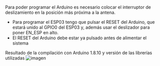 Para poder programar el Arduino es necesario colocar el interruptor de deslizamiento en la posición más próxima a la antena.
- Para programar el ESP03 tengo que pulsar el RESET del Arduino, que estará unido al GPIO0 del ESP03 y, además usar el deslizador para poner EN_ESP en alto. 
- El RESET del Arduino debe estar ya pulsado antes de alimentar el sistema

Resultado de la compilación con Arduino 1.8.10 y versión de las librerías utilizadas
![imagen](https://user-images.githubusercontent.com/52624907/134652531-3c782e80-79ed-4b29-9e56-d59d169ad6dc.png)
